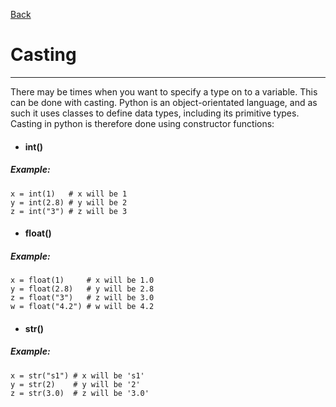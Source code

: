 [Back](/main/basic.md)

# Casting
---

There may be times when you want to specify a type on to a variable. This can be done with casting. Python is an object-orientated language, and as such it uses classes to define data types, including its primitive types.
Casting in python is therefore done using constructor functions:
- #### int()
##### Example:
~~~~
x = int(1)   # x will be 1
y = int(2.8) # y will be 2
z = int("3") # z will be 3
~~~~
- #### float()
##### Example:
~~~~
x = float(1)     # x will be 1.0
y = float(2.8)   # y will be 2.8
z = float("3")   # z will be 3.0
w = float("4.2") # w will be 4.2
~~~~
- #### str()
##### Example:
~~~~
x = str("s1") # x will be 's1'
y = str(2)    # y will be '2'
z = str(3.0)  # z will be '3.0' 
~~~~